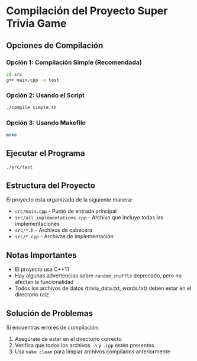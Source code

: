 # Compilación del Proyecto Super Trivia Game

## Opciones de Compilación

### Opción 1: Compilación Simple (Recomendada)
```bash
cd src
g++ main.cpp -o test
```

### Opción 2: Usando el Script
```bash
./compile_simple.sh
```

### Opción 3: Usando Makefile
```bash
make
```

## Ejecutar el Programa
```bash
./src/test
```

## Estructura del Proyecto

El proyecto está organizado de la siguiente manera:
- `src/main.cpp` - Punto de entrada principal
- `src/all_implementations.cpp` - Archivo que incluye todas las implementaciones
- `src/*.h` - Archivos de cabecera
- `src/*.cpp` - Archivos de implementación

## Notas Importantes

- El proyecto usa C++11
- Hay algunas advertencias sobre `random_shuffle` deprecado, pero no afectan la funcionalidad
- Todos los archivos de datos (trivia_data.txt, words.txt) deben estar en el directorio raíz

## Solución de Problemas

Si encuentras errores de compilación:
1. Asegúrate de estar en el directorio correcto
2. Verifica que todos los archivos `.h` y `.cpp` estén presentes
3. Usa `make clean` para limpiar archivos compilados anteriormente 